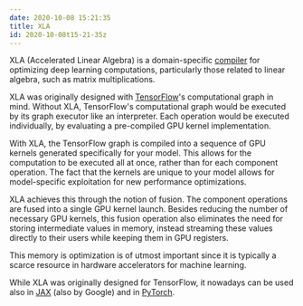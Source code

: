 ```yaml
---
date: 2020-10-08 15:21:35
title: XLA
id: 2020-10-08t15-21-35z
---
```


XLA (Accelerated Linear Algebra) is a domain-specific
[compiler](./2020-10-08t15-19-20z.md) for optimizing deep learning
computations, particularly those related to linear algebra, such as matrix
multiplications.

XLA was originally designed with [TensorFlow](http://tensorflow.org)'s
computational graph in mind. Without XLA, TensorFlow's computational graph
would be executed by its graph executor like an interpreter. Each operation
would be executed individually, by evaluating a pre-compiled GPU kernel
implementation.

With XLA, the TensorFlow graph is compiled into a sequence of GPU kernels
generated specifically for your model. This allows for the computation to be
executed all at once, rather than for each component operation. The fact that
the kernels are unique to your model allows for model-specific exploitation for
new performance optimizations.

XLA achieves this through the notion of fusion. The component operations are
fused into a single GPU kernel launch. Besides reducing the number of necessary
GPU kernels, this fusion operation also eliminates the need for storing
intermediate values in memory, instead streaming these values directly to their
users while keeping them in GPU registers.

This memory is optimization is of utmost important since it is typically
a scarce resource in hardware accelerators for machine learning.

While XLA was originally designed for TensorFlow, it nowadays can be used also
in [JAX](https://github.com/google/jax) (also by Google) and in
[PyTorch](https://github.com/pytorch/xla). 
